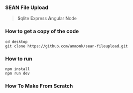 ### SEAN File Upload

> **S**qlite **E**xpress **A**ngular **N**ode

### How to get a copy of the code

```
cd desktop
git clone https://github.com/ammonk/sean-fileupload.git
```

### How to run

```
npm install
npm run dev
```

### How To Make From Scratch
